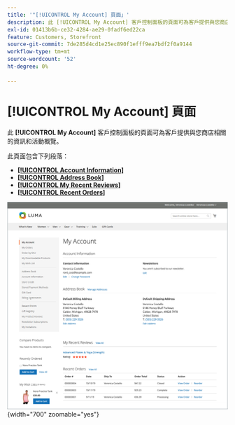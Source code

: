 ```yaml
---
title: '"[!UICONTROL My Account] 頁面」'
description: 此 [!UICONTROL My Account] 客戶控制面板的頁面可為客戶提供與您商店相關的資訊和活動概覽。
exl-id: 01413b6b-ce32-4284-ae29-0fadf6ed22ca
feature: Customers, Storefront
source-git-commit: 7de285d4cd1e25ec890f1efff9ea7bdf2f0a9144
workflow-type: tm+mt
source-wordcount: '52'
ht-degree: 0%

---
```


# [!UICONTROL My Account] 頁面

此 **[!UICONTROL My Account]** 客戶控制面板的頁面可為客戶提供與您商店相關的資訊和活動概覽。

此頁面包含下列段落：

* [**[!UICONTROL Account Information]**](../customers/account-dashboard-account-information.md)
* [**[!UICONTROL Address Book]**](../customers/account-dashboard-address-book.md)
* [**[!UICONTROL My Recent Reviews]**](../merchandising-promotions/product-reviews.md#product-reviews-on-the-storefront)
* [**[!UICONTROL Recent Orders]**](../stores-purchase/orders-storefront.md#view-recently-ordered-products)

![店面上的「我的帳戶」頁面](assets/account-dashboard-my-account.png){width="700" zoomable="yes"}
